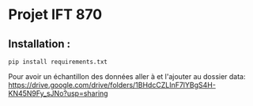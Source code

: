 # Projet IFT 870

## Installation :

`pip install requirements.txt`

Pour avoir un échantillon des données aller à et l'ajouter au dossier data:
https://drive.google.com/drive/folders/1BHdcCZLInF7lYBgS4H-KN45N9Fy_sJNo?usp=sharing
